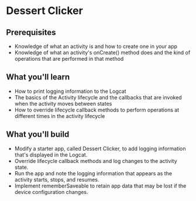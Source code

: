 # Dessert Clicker

## Prerequisites
 - Knowledge of what an activity is and how to create one in your app
 - Knowledge of what an activity's onCreate() method does and the kind of operations that are performed in that method

## What you'll learn
 - How to print logging information to the Logcat
 - The basics of the Activity lifecycle and the callbacks that are invoked when the activity moves between states
 - How to override lifecycle callback methods to perform operations at different times in the activity lifecycle

## What you'll build
- Modify a starter app, called Dessert Clicker, to add logging information that's displayed in the Logcat.
- Override lifecycle callback methods and log changes to the activity state.
- Run the app and note the logging information that appears as the activity starts, stops, and resumes.
- Implement rememberSaveable to retain app data that may be lost if the device configuration changes.
